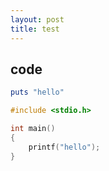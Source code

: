 ```yaml
---
layout: post
title: test
--- 
```


## code 
```ruby
puts "hello"
```
~~~c
#include <stdio.h>

int main()
{
    printf("hello");
}
~~~
